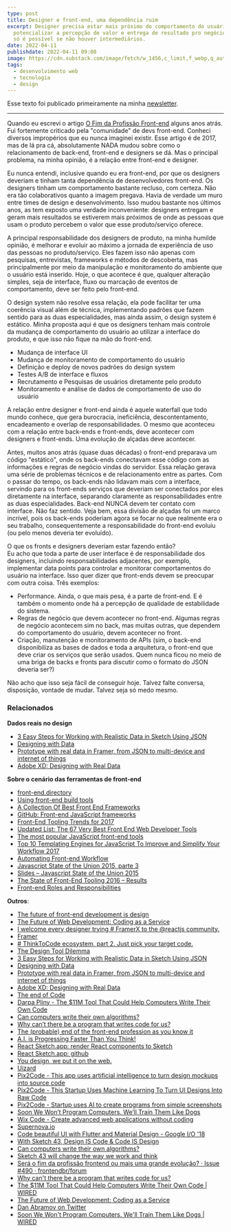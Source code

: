 ```yaml
---
type: post
title: Designer e front-end, uma dependência ruim
excerpt: Designer precisa estar mais próximo do comportamento do usuário para
  potencializar a percepção de valor e entrega de resultado pro negócio. E isso
  só é possível se não houver intermediários.
date: 2022-04-11
publishdate: 2022-04-11 09:00
image: https://cdn.substack.com/image/fetch/w_1456,c_limit,f_webp,q_auto:good,fl_progressive:steep/https%3A%2F%2Fbucketeer-e05bbc84-baa3-437e-9518-adb32be77984.s3.amazonaws.com%2Fpublic%2Fimages%2F826910f0-8e64-4b28-b95d-3e765e01c694_800x400.jpeg
tags:
  - desenvolvimento web
  - tecnologia
  - design
---
```

Esse texto foi publicado primeiramente na minha [newsletter](http://diegoeis.com/newsletter).

- - -

Quando eu escrevi o artigo [O Fim da Profissão Front-end](https://tableless.com.br/carreira-de-front-end-vai-morrer/) alguns anos atrás. Fui fortemente criticado pela "comunidade" de devs front-end. Conheci diversos impropérios que eu nunca imaginei existir. Esse artigo é de 2017, mas de lá pra cá, absolutamente NADA mudou sobre como o relacionamento de back-end, front-end e designers se dá. Mas o principal problema, na minha opinião, é a relação entre front-end e designer.

Eu nunca entendi, inclusive quando eu era front-end, por que os designers deveriam e tinham tanta dependência de desenvolvedores front-end. Os designers tinham um comportamento bastante recluso, com certeza. Não era tão colaborativos quanto a imagem pregava. Havia de verdade um muro entre times de design e desenvolvimento. Isso mudou bastante nos últimos anos, as tem exposto uma verdade inconveniente: designers entregam e geram mais resultados se estiverem mais próximos de onde as pessoas que usam o produto percebem o valor que esse produto/serviço oferece.

A principal responsabilidade dos designers de produto, na minha humilde opinião, é melhorar e evoluir ao máximo a jornada de experiência de uso das pessoas no produto/serviço. Eles fazem isso não apenas com pesquisas, entrevistas, frameworks e métodos de descoberta, mas principalmente por meio da manipulação e monitoramento do ambiente que o usuário está inserido. Hoje, o que acontece é que, qualquer alteração simples, seja de interface, fluxo ou marcação de eventos de comportamento, deve ser feito pelo front-end.

O design system não resolve essa relação, ela pode facilitar ter uma coerência visual além de técnica, implementando padrões que fazem sentido para as duas especialidades, mas ainda assim, o design system é estático. Minha proposta aqui é que os designers tenham mais controle\
da mudança de comportamento do usuário ao utilizar a interface do produto, e que isso não fique na mão do front-end.

* Mudança de interface UI
* Mudança de monitoramento de comportamento do usuário
* Definição e deploy de novos padrões do design system
* Testes A/B de interface e fluxos
* Recrutamento e Pesquisas de usuários diretamente pelo produto
* Monitoramento e análise de dados de comportamento de uso do usuário

A relação entre designer e front-end ainda é aquele waterfall que todo mundo conhece, que gera burocracia, ineficiência, descontentamento, encadeamento e overlap de responsabilidades. O mesmo que aconteceu com a relação entre back-ends e front-ends, deve acontecer com designers e front-ends. Uma evolução de alçadas deve acontecer.

Antes, muitos anos atrás (quase duas décadas) o front-end preparava um código "estático", onde os back-ends conectavam esse código com as informações e regras de negócio vindas do servidor. Essa relação gerava uma série de problemas técnicos e de relacionamento entre as partes. Com o passar do tempo, os back-ends não lidavam mais com a interface, servindo para os front-ends serviços que deveriam ser conectados por eles diretamente na interface, separando claramente as responsabilidades entre as duas especialidades. Back-end NUNCA devem ter contato com interface. Não faz sentido. Veja bem, essa divisão de alçadas foi um marco incrível, pois os back-ends poderiam agora se focar no que realmente era o seu trabalho, consequentemente a responsabilidade do front-end evoluiu (ou pelo menos deveria ter evoluído).

O que os fronts e designers deveriam estar fazendo então?\
Eu acho que toda a parte de user interface é de responsabilidade dos designers, incluindo responsabilidades adjacentes, por exemplo, implementar data points para controlar e monitorar comportamentos do usuário na interface. Isso quer dizer que front-ends devem se preocupar com outra coisa. Três exemplos:

* Performance. Ainda, o que mais pesa, é a parte de front-end. E é também o momento onde há a percepção de qualidade de estabilidade do sistema.
* Regras de negócio que devem acontecer no front-end. Algumas regras de negócio acontecem sim no back, mas muitas outras, que dependem do comportamento do usuário, devem acontecer no front.
* Criação, manutenção e monitoramento de APIs (sim, o back-end disponibiliza as bases de dados e toda a arquitetura, o front-end que deve criar os serviços que serão usados. Quem nunca ficou no meio de uma briga de backs e fronts para discutir como o formato do JSON deveria ser?)

Não acho que isso seja fácil de conseguir hoje. Talvez falte conversa, disposição, vontade de mudar. Talvez seja só medo mesmo.

### **Relacionados**

**Dados reais no design**

* [3 Easy Steps for Working with Realistic Data in Sketch Using JSON](https://www.shopify.com/partners/blog/91010886-3-easy-steps-for-working-with-realistic-data-in-sketch-using-json)
* [Designing with Data](https://medium.com/@markjenkins/designing-with-data-7f6bcd907f0a#.95haya5yq)
* [Prototype with real data in Framer, from JSON to multi-device and internet of things](https://blog.framer.com/prototype-with-real-data-in-framer-from-json-to-multi-device-and-internet-of-things-6eb1ae8b8325#.fo9b8i4gz)
* [Adobe XD: Designing with Real Data](https://medium.com/@anirudhs/project-comet-designing-with-real-data-959beccb5c1a#.v6khfndrh)

**Sobre o cenário das ferramentas de front-end**

* [front-end.directory](https://frontend.directory/)
* [Using front-end build tools](https://radify.io/blog/using-build-tools/)
* [A Collection Of Best Front End Frameworks](https://usablica.github.io/front-end-frameworks/compare.html)
* [GitHub: Front-end JavaScript frameworks](https://github.com/showcases/front-end-javascript-frameworks?s=stars)
* [Front-End Tooling Trends for 2017](https://www.sitepoint.com/front-end-tooling-trends-2017/)
* [Updated List: The 67 Very Best Front End Web Developer Tools](https://blog.debugme.eu/front-end-web-developer-tools/)
* [The most popular JavaScript front-end tools](https://techbeacon.com/most-popular-javascript-front-end-tools)
* [Top 10 Templating Engines for JavaScript To Improve and Simplify Your Workflow 2017](https://colorlib.com/wp/top-templating-engines-for-javascript/)
* [Automating Front-end Workflow](https://speakerdeck.com/addyosmani/automating-front-end-workflow)
* [Javascript State of the Union 2015, parte 3](https://medium.com/@caiovaccaro/javascript-state-of-the-union-2015-parte-3-281aa04bece1#.bulta9j6j)
* [Slides – Javascript State of the Union 2015](https://www.slideshare.net/Hugeinc/javascript-state-of-the-union-2015)
* [The State of Front-End Tooling 2016 – Results](https://ashleynolan.co.uk/blog/frontend-tooling-survey-2016-results)
* [Front-end Roles and Responsibilities](https://hackernoon.com/front-end-roles-and-responsibilities-6ee8654f1649#.gsg5zdjtr)

**Outros**:

* [The future of front-end development is design](https://techcrunch.com/2016/11/29/the-future-of-front-end-development-is-design/)
* [The Future of Web Development: Coding as a Service](https://goo.gl/n2qbKL)
* [I welcome every designer trying # FramerX to the @reactjs community.](https://twitter.com/dan_abramov/status/1025540365435199488)
* [Framer](https://framer.com/x/)
* [\# ThinkToCode ecosystem, part 2. Just pick your target code.](https://twitter.com/teleporthqio/status/1043245039261044736?s=21)
* [The Design Tool Dilemma](https://www.freecodecamp.org/news/the-design-tool-dilemma-225541c4ad1d/)
* [3 Easy Steps for Working with Realistic Data in Sketch Using JSON](https://www.shopify.com/partners/blog/91010886-3-easy-steps-for-working-with-realistic-data-in-sketch-using-json)
* [Designing with Data](https://medium.com/@markjenkins/designing-with-data-7f6bcd907f0a#.95haya5yq)
* [Prototype with real data in Framer, from JSON to multi-device and internet of things](https://blog.framer.com/prototype-with-real-data-in-framer-from-json-to-multi-device-and-internet-of-things-6eb1ae8b8325#.fo9b8i4gz)
* [Adobe XD: Designing with Real Data](https://medium.com/@anirudhs/project-comet-designing-with-real-data-959beccb5c1a#.v6khfndrh)
* [The end of Code](https://www.wired.com/2016/05/the-end-of-code/)
* [Darpa Pliny - The $11M Tool That Could Help Computers Write Their Own Code](https://www.wired.com/2014/11/darpa-pliny/)
* [Can computers write their own algorithms?](https://www.quora.com/Can-computers-write-their-own-algorithms)
* [Why can’t there be a program that writes code for us?](https://www.quora.com/Why-cant-there-be-a-program-that-writes-code-for-us)
* [The (probable) end of the front-end profession as you know it](https://medium.com/@diegoeis/the-probable-end-of-the-front-end-profession-as-you-know-it-2e205ecb4ab8)
* [A.I. is Progressing Faster Than You Think!](https://youtu.be/mQO2PcEW9BY)
* [React Sketch.app: render React components to Sketch](http://airbnb.design/painting-with-code/)
* [React Sketch.app: github](https://github.com/airbnb/react-sketchapp)
* [You design, we put it on the web.](https://launchpad.animaapp.com/DreamShareSample/home)
* [Uizard](https://uizard.io/)
* [Pix2Code - This app uses artificial intelligence to turn design mockups into source code](https://thenextweb.com/apps/2017/05/26/ai-raw-design-turn-source-code/#.tnw_E5IF7iEY)
* [Pix2Code - This Startup Uses Machine Learning To Turn UI Designs Into Raw Code](https://www.fastcodesign.com/90127911/this-startup-uses-machine-learning-to-turn-ui-designs-into-raw-code)
* [Pix2Code - Startup uses AI to create programs from simple screenshots](https://siliconangle.com/blog/2017/05/28/startup-uses-ai-create-gui-source-code-simple-screenshots/)
* [Soon We Won’t Program Computers. We’ll Train Them Like Dogs](https://www.wired.com/2016/05/the-end-of-code/)
* [Wix Code - Create advanced web applications without coding](https://www.producthunt.com/posts/wix-code)
* [Supernova.io](https://www.supernova.io/)
* [Code beautiful UI with Flutter and Material Design - Google I/O '18](https://www.youtube.com/watch?v=hA0hrpR-o8U)
* [With Sketch 43, Design IS Code & Code IS Design](https://blog.blended.io/with-sketch-43-design-is-code-code-is-design/)
* [Can computers write their own algorithms?](https://www.quora.com/Can-computers-write-their-own-algorithms)
* [Sketch 43 will change the way we work and think](https://medium.com/sketch-app-sources/sketch-43-will-change-the-way-we-work-and-think-e4c919957423)
* [Será o fim da profissão frontend ou mais uma grande evolução? · Issue #490 · frontendbr/forum](https://github.com/frontendbr/forum/issues/490)
* [Why can't there be a program that writes code for us?](https://www.quora.com/Why-cant-there-be-a-program-that-writes-code-for-us)
* [The $11M Tool That Could Help Computers Write Their Own Code | WIRED](https://www.wired.com/2014/11/darpa-pliny/)
* [The Future of Web Development: Coding as a Service](https://hackernoon.com/the-future-of-web-development-coding-as-a-service-e413c978f77e)
* [Dan Abramov on Twitter](https://twitter.com/dan_abramov/status/1025540365435199488)
* [Soon We Won't Program Computers. We'll Train Them Like Dogs | WIRED](https://www.wired.com/2016/05/the-end-of-code/)